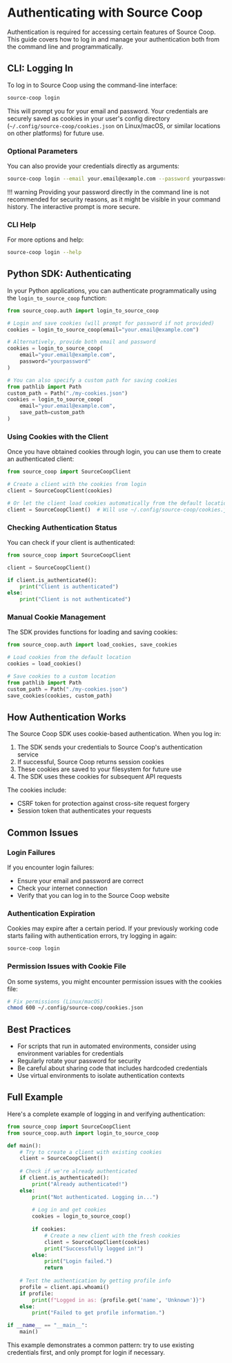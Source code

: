 # Authenticating with Source Coop

Authentication is required for accessing certain features of Source Coop. This guide covers how to log in and manage your authentication both from the command line and programmatically.

## CLI: Logging In

To log in to Source Coop using the command-line interface:

```bash
source-coop login
```

This will prompt you for your email and password. Your credentials are securely saved as cookies in your user's config directory (`~/.config/source-coop/cookies.json` on Linux/macOS, or similar locations on other platforms) for future use.

### Optional Parameters

You can also provide your credentials directly as arguments:

```bash
source-coop login --email your.email@example.com --password yourpassword
```

!!! warning
    Providing your password directly in the command line is not recommended for security reasons, as it might be visible in your command history. The interactive prompt is more secure.

### CLI Help

For more options and help:

```bash
source-coop login --help
```

## Python SDK: Authenticating

In your Python applications, you can authenticate programmatically using the `login_to_source_coop` function:

```python
from source_coop.auth import login_to_source_coop

# Login and save cookies (will prompt for password if not provided)
cookies = login_to_source_coop(email="your.email@example.com")

# Alternatively, provide both email and password
cookies = login_to_source_coop(
    email="your.email@example.com", 
    password="yourpassword"
)

# You can also specify a custom path for saving cookies
from pathlib import Path
custom_path = Path("./my-cookies.json")
cookies = login_to_source_coop(
    email="your.email@example.com",
    save_path=custom_path
)
```

### Using Cookies with the Client

Once you have obtained cookies through login, you can use them to create an authenticated client:

```python
from source_coop import SourceCoopClient

# Create a client with the cookies from login
client = SourceCoopClient(cookies)

# Or let the client load cookies automatically from the default location
client = SourceCoopClient()  # Will use ~/.config/source-coop/cookies.json
```

### Checking Authentication Status

You can check if your client is authenticated:

```python
from source_coop import SourceCoopClient

client = SourceCoopClient()

if client.is_authenticated():
    print("Client is authenticated")
else:
    print("Client is not authenticated")
```

### Manual Cookie Management

The SDK provides functions for loading and saving cookies:

```python
from source_coop.auth import load_cookies, save_cookies

# Load cookies from the default location
cookies = load_cookies()

# Save cookies to a custom location
from pathlib import Path
custom_path = Path("./my-cookies.json")
save_cookies(cookies, custom_path)
```

## How Authentication Works

The Source Coop SDK uses cookie-based authentication. When you log in:

1. The SDK sends your credentials to Source Coop's authentication service
2. If successful, Source Coop returns session cookies
3. These cookies are saved to your filesystem for future use
4. The SDK uses these cookies for subsequent API requests

The cookies include:
- CSRF token for protection against cross-site request forgery
- Session token that authenticates your requests

## Common Issues

### Login Failures

If you encounter login failures:
- Ensure your email and password are correct
- Check your internet connection
- Verify that you can log in to the Source Coop website

### Authentication Expiration

Cookies may expire after a certain period. If your previously working code starts failing with authentication errors, try logging in again:

```bash
source-coop login
```

### Permission Issues with Cookie File

On some systems, you might encounter permission issues with the cookies file:

```bash
# Fix permissions (Linux/macOS)
chmod 600 ~/.config/source-coop/cookies.json
```

## Best Practices

- For scripts that run in automated environments, consider using environment variables for credentials
- Regularly rotate your password for security
- Be careful about sharing code that includes hardcoded credentials
- Use virtual environments to isolate authentication contexts

## Full Example

Here's a complete example of logging in and verifying authentication:

```python
from source_coop import SourceCoopClient
from source_coop.auth import login_to_source_coop

def main():
    # Try to create a client with existing cookies
    client = SourceCoopClient()
    
    # Check if we're already authenticated
    if client.is_authenticated():
        print("Already authenticated!")
    else:
        print("Not authenticated. Logging in...")
        
        # Log in and get cookies
        cookies = login_to_source_coop()
        
        if cookies:
            # Create a new client with the fresh cookies
            client = SourceCoopClient(cookies)
            print("Successfully logged in!")
        else:
            print("Login failed.")
            return
    
    # Test the authentication by getting profile info
    profile = client.api.whoami()
    if profile:
        print(f"Logged in as: {profile.get('name', 'Unknown')}")
    else:
        print("Failed to get profile information.")

if __name__ == "__main__":
    main()
```

This example demonstrates a common pattern: try to use existing credentials first, and only prompt for login if necessary.
